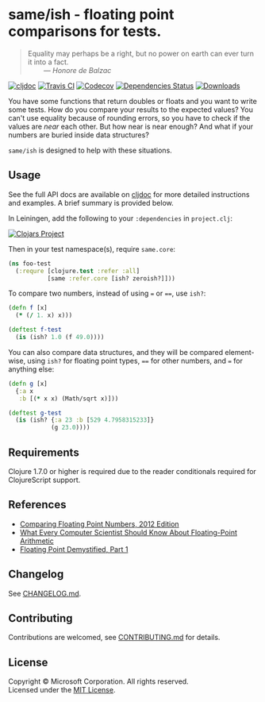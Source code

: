 # same/ish - floating point comparisons for tests.

> Equality may perhaps be a right, but no power on earth can ever turn it into a fact.\
> &nbsp; &nbsp; &nbsp; &nbsp; — *Honore de Balzac*

[![cljdoc](https://cljdoc.org/badge/same/ish)](https://cljdoc.org/d/same/ish)
[![Travis CI](https://img.shields.io/travis/Microsoft/same-ish.svg)](https://travis-ci.org/Microsoft/same-ish)
[![Codecov](https://img.shields.io/codecov/c/github/Microsoft/same-ish.svg)](https://codecov.io/gh/Microsoft/same-ish)
[![Dependencies Status](https://versions.deps.co/Microsoft/same-ish/status.svg)](https://versions.deps.co/Microsoft/same-ish)
[![Downloads](https://img.shields.io/clojars/dt/same/ish.svg)](https://clojars.org/same/ish)

You have some functions that return doubles or floats and you want to write some tests.
How do you compare your results to the expected values?
You can't use equality because of rounding errors,
so you have to check if the values are *near* each other.
But how near is near enough?
And what if your numbers are buried inside data structures?

`same/ish` is designed to help with these situations.

## Usage

See the full API docs are available on [cljdoc](https://cljdoc.org/d/same/ish) for more detailed instructions and examples.
A brief summary is provided below.

In Leiningen, add the following to your `:dependencies` in `project.clj`:

[![Clojars Project](https://clojars.org/same/ish/latest-version.svg)](https://clojars.org/same/ish)

Then in your test namespace(s), require `same.core`:
```clojure
(ns foo-test
  (:requre [clojure.test :refer :all]
           [same :refer.core [ish? zeroish?]]))
```

To compare two numbers, instead of using `=` or `==`, use `ish?`:

```clojure
(defn f [x]
  (* (/ 1. x) x)))

(deftest f-test
  (is (ish? 1.0 (f 49.0))))
```

You can also compare data structures, and they will be compared element-wise, using `ish?`
for floating point types, `==` for other numbers, and `=` for anything else:

```clojure
(defn g [x]
  {:a x
   :b [(* x x) (Math/sqrt x)]))

(deftest g-test
  (is (ish? {:a 23 :b [529 4.7958315233]}
            (g 23.0))))
```

## Requirements

Clojure 1.7.0 or higher is required due to the reader conditionals
required for ClojureScript support.

## References

- [Comparing Floating Point Numbers, 2012 Edition](https://randomascii.wordpress.com/2012/02/25/comparing-floating-point-numbers-2012-edition/)
- [What Every Computer Scientist Should Know About Floating-Point Arithmetic](https://docs.oracle.com/cd/E19957-01/806-3568/ncg_goldberg.html)
- [Floating Point Demystified, Part 1](http://blog.reverberate.org/2014/09/what-every-computer-programmer-should.html)

## Changelog

See [CHANGELOG.md](CHANGELOG.md).

## Contributing

Contributions are welcomed, see [CONTRIBUTING.md](CONTRIBUTING.md) for details.

## License

Copyright © Microsoft Corporation. All rights reserved.\
Licensed under the [MIT License](LICENSE).
